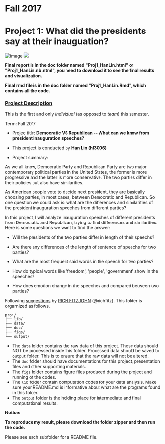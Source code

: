 # Fall 2017
# Project 1: What did the presidents say at their inauguation?

![image](figs/title.jpg) ![](http://atlantablackstar.com/wp-content/uploads/2013/03/republican-democrat-battle.jpeg)

**Final report is in the doc folder named "Proj1_HanLin.html" or "Proj1_HanLin.nb.ntml", you need to download it to see the final results and visualization.**

**Final rmd file is in the doc folder named "Proj1_HanLin.Rmd", which contains all the code.**

### [Project Description](doc/)
This is the first and only *individual* (as opposed to *team*) this semester. 

Term: Fall 2017

+ Projec title: **Democratic VS Republican -- What can we know from president inauguration speeches?**
+ This project is conducted by **Han Lin (hl3006)**



+ Project summary: 

As we all know, Democratic Party and Republican Party are two major contemporary political parties in the United States, the former is more progressive and the latter is more conservative.
The two parties differ in their policies but also have similarities.

As American people vote to decide next president, they are basically choosing parties, in most cases, between Democratic and Republican. So one question we could ask is: what are the differences and similarities of the president inauguration speeches from different parties?

In this project, I will analyze inauguration speeches of different presidents from Democratic and Republican, trying to find differences and similarities. Here is some questions we want to find the answer:


* Will the presidents of the two parties differ in length of their speechs?

* Are there any differences of the length of sentence of speechs for two parties?

* What are the most frequent said words in the speech for two parties?

* How do typical words like 'freedom', 'people', 'government' show in the speeches?

* How does emotion change in the speeches and compared between two parties?


Following [suggestions](http://nicercode.github.io/blog/2013-04-05-projects/) by [RICH FITZJOHN](http://nicercode.github.io/about/#Team) (@richfitz). This folder is orgarnized as follows.

```
proj/
├── lib/
├── data/
├── doc/
├── figs/
└── output/
```
- The `data` folder contains the raw data of this project. These data should NOT be processed inside this folder. Processed data should be saved to `output` folder. This is to ensure that the raw data will not be altered. 
- The `doc` folder should have documentations for this project, presentation files and other supporting materials. 
- The `figs` folder contains figure files produced during the project and running of the codes. 
- The `lib` folder contain computation codes for your data analysis. Make sure your README.md is informative about what are the programs found in this folder. 
- The `output` folder is the holding place for intermediate and final computational results.

**Notice:**

**To reproduce my result, please download the folder zipper and then run the code.**

Please see each subfolder for a README file.

